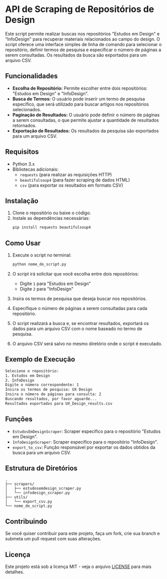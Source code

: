 # API de Scraping de Repositórios de Design

Este script permite realizar buscas nos repositórios "Estudos em Design" e "InfoDesign" para recuperar materiais relacionados ao campo do design. O script oferece uma interface simples de linha de comando para selecionar o repositório, definir termos de pesquisa e especificar o número de páginas a serem consultadas. Os resultados da busca são exportados para um arquivo CSV.

## Funcionalidades

- **Escolha de Repositório:** Permite escolher entre dois repositórios: "Estudos em Design" e "InfoDesign".
- **Busca de Termos:** O usuário pode inserir um termo de pesquisa específico, que será utilizado para buscar artigos nos repositórios selecionados.
- **Paginação de Resultados:** O usuário pode definir o número de páginas a serem consultadas, o que permite ajustar a quantidade de resultados retornados.
- **Exportação de Resultados:** Os resultados da pesquisa são exportados para um arquivo CSV.

## Requisitos

- Python 3.x
- Bibliotecas adicionais:
  - `requests` (para realizar as requisições HTTP)
  - `beautifulsoup4` (para fazer scraping de dados HTML)
  - `csv` (para exportar os resultados em formato CSV)

## Instalação

1. Clone o repositório ou baixe o código.
2. Instale as dependências necessárias:
   ```bash
   pip install requests beautifulsoup4
   ```

## Como Usar

1. Execute o script no terminal:
   ```bash
   python nome_do_script.py
   ```
   
2. O script irá solicitar que você escolha entre dois repositórios:
   - Digite `1` para "Estudos em Design"
   - Digite `2` para "InfoDesign"
   
3. Insira os termos de pesquisa que deseja buscar nos repositórios.

4. Especifique o número de páginas a serem consultadas para cada repositório.

5. O script realizará a busca e, se encontrar resultados, exportará os dados para um arquivo CSV com o nome baseado no termo de pesquisa.

6. O arquivo CSV será salvo no mesmo diretório onde o script é executado.

## Exemplo de Execução

```bash
Selecione o repositório:
1. Estudos em Design
2. InfoDesign
Digite o número correspondente: 1
Insira os termos de pesquisa: UX Design
Insira o número de páginas para consulta: 2
Buscando resultados, por favor aguarde...
Resultados exportados para UX_Design_results.csv
```

## Funções

- `EstudosEmDesignScraper`: Scraper específico para o repositório "Estudos em Design". 
- `InfoDesignScraper`: Scraper específico para o repositório "InfoDesign".
- `export_to_csv`: Função responsável por exportar os dados obtidos da busca para um arquivo CSV.

## Estrutura de Diretórios

```
.
├── scrapers/
│   ├── estudosemdesign_scraper.py
│   └── infodesign_scraper.py
├── utils/
│   └── export_csv.py
└── nome_do_script.py
```

## Contribuindo

Se você quiser contribuir para este projeto, faça um fork, crie sua branch e submeta um pull request com suas alterações. 

## Licença

Este projeto está sob a licença MIT - veja o arquivo [LICENSE](LICENSE) para mais detalhes.
